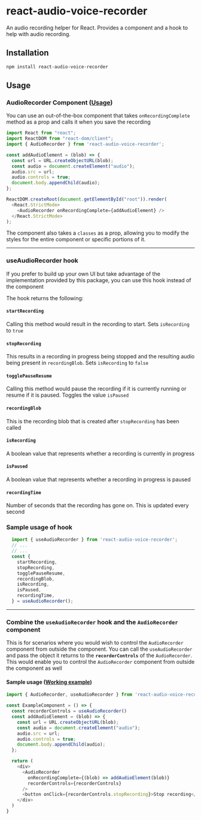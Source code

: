 
# **react-audio-voice-recorder**
An audio recording helper for React. Provides a component and a hook to help with audio recording.

## Installation
```sh
npm install react-audio-voice-recorder
```

## Usage

### **AudioRecorder** Component ([Usage](https://stackblitz.com/edit/react-ts-cc5l47?file=App.tsx))

You can use an out-of-the-box component that takes `onRecordingComplete` method as a prop and calls it when you save the recording

```js
import React from "react";
import ReactDOM from "react-dom/client";
import { AudioRecorder } from 'react-audio-voice-recorder';

const addAudioElement = (blob) => {
  const url = URL.createObjectURL(blob);
  const audio = document.createElement("audio");
  audio.src = url;
  audio.controls = true;
  document.body.appendChild(audio);
};

ReactDOM.createRoot(document.getElementById("root")).render(
  <React.StrictMode>
    <AudioRecorder onRecordingComplete={addAudioElement} />
  </React.StrictMode>
);
```

The component also takes a `classes` as a prop, allowing you to modify the styles for the entire component or specific portions of it.

---
### **useAudioRecorder** hook

If you prefer to build up your own UI but take advantage of the implementation provided by this package, you can use this hook instead of the component

The hook returns the following:

#### **`startRecording`**
Calling this method would result in the recording to start. Sets `isRecording` to `true`


#### **`stopRecording`**
This results in a recording in progress being stopped and the resulting audio being present in `recordingBlob`. Sets `isRecording` to `false`


#### **`togglePauseResume`**
Calling this method would pause the recording if it is currently running or resume if it is paused. Toggles the value `isPaused`


#### **`recordingBlob`**
This is the recording blob that is created after `stopRecording` has been called


#### **`isRecording`**
A boolean value that represents whether a recording is currently in progress


#### **`isPaused`**
A boolean value that represents whether a recording in progress is paused


#### **`recordingTime`**
Number of seconds that the recording has gone on. This is updated every second

### Sample usage of hook

```js
  import { useAudioRecorder } from 'react-audio-voice-recorder';
  // ...
  // ...
  const {
    startRecording,
    stopRecording,
    togglePauseResume,
    recordingBlob,
    isRecording,
    isPaused,
    recordingTime,
  } = useAudioRecorder();
```
---
### Combine the **`useAudioRecorder`** hook and the **`AudioRecorder`** component
This is for scenarios where you would wish to control the `AudioRecorder` component from outside the component. You can call the `useAudioRecorder` and pass the object it returns to the **`recorderControls`** of the `AudioRecorder`. This would enable you to control the `AudioRecorder` component from outside the component as well

#### Sample usage ([Working example](https://stackblitz.com/edit/react-ts-ryj6jz?file=App.tsx))

```js
import { AudioRecorder, useAudioRecorder } from 'react-audio-voice-recorder';

const ExampleComponent = () => {
  const recorderControls = useAudioRecorder()
  const addAudioElement = (blob) => {
    const url = URL.createObjectURL(blob);
    const audio = document.createElement("audio");
    audio.src = url;
    audio.controls = true;
    document.body.appendChild(audio);
  };

  return (
    <div>
      <AudioRecorder 
        onRecordingComplete={(blob) => addAudioElement(blob)}
        recorderControls={recorderControls}
      />
      <button onClick={recorderControls.stopRecording}>Stop recording</button>
    </div>
  )
}
```
